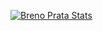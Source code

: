 [![Breno Prata Stats](https://github-readme-stats.vercel.app/api/top-langs/?username=brenoprata10&repo=brenoprata10&show_icons=true&theme=radical&include_all_commits=true&count_private=true&show_owner=true)](https://github.com/brenoprata10/brenoprata10)
